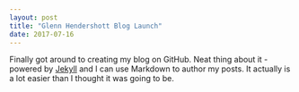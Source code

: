 ```yaml
---
layout: post
title: "Glenn Hendershott Blog Launch"
date: 2017-07-16
---
```


Finally got around to creating my blog on GitHub. Neat thing about it - powered by [Jekyll](http://jekyllrb.com) and I can use Markdown to author my posts. It actually is a lot easier than I thought it was going to be.
